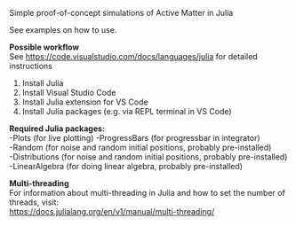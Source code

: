 Simple proof-of-concept simulations of Active Matter in Julia  

See examples on how to use.  

**Possible workflow**  
See https://code.visualstudio.com/docs/languages/julia for detailed instructions  
1) Install Julia  
2) Install Visual Studio Code  
3) Install Julia extension for VS Code
4) Install Julia packages (e.g. via REPL terminal in VS Code) 


**Required Julia packages:**  
-Plots (for live plotting)
-ProgressBars (for progressbar in integrator)  
-Random (for noise and random initial positions, probably pre-installed)  
-Distributions (for noise and random initial positions, probably pre-installed)  
-LinearAlgebra (for doing linear algebra, probably pre-installed)  

**Multi-threading**  
For information about multi-threading in Julia and how to set the number of threads, visit:  
https://docs.julialang.org/en/v1/manual/multi-threading/  


